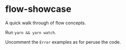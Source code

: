 # flow-showcase

A quick walk through of flow concepts.

Run `yarn && yarn watch`.

Uncomment the `Error` examples as for peruse the code.
